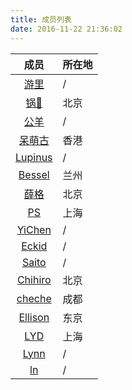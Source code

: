 ```yaml
---
title: 成员列表
date: 2016-11-22 21:36:02
---
```


| 成员 | 所在地 |
| :--: | :-- |
| [游里](/member/uuPin1.html) | / |
| [锅🍳](/member/mechanician.html) | 北京 |
| [公羊](/member/公羊.html) | / |
| [呆萌古](/member/ku.html) | 香港 |
| [Lupinus](/member/lupinus.html) | / |
| [Bessel](/member/Bessel.html) | 兰州 |
| [薛格](/member/xueyige.html) | 北京 |
| [PS](/member/PS.html) | 上海 |
| [YiChen](/member/Yichen.html) | / |
| [Eckid](/member/eckid.html) | / |
| [Saito](/member/Saito.html) | / |
| [Chihiro](/member/chihiro.html) | 北京 |
| [cheche](/member/cheche.html) | 成都 |
| [Ellison](/member/Ellison.html) | 东京 |
| [LYD](/member/LYD.html) | 上海 |
| [Lynn](/member/ly.html) | / |
| [ln](/member/ln.html) | / |
